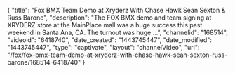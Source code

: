 {
    "title": "Fox BMX Team Demo at Xryderz With Chase Hawk Sean Sexton & Russ Barone",
    "description": "The FOX BMX demo and team signing at XRYDERZ store at the MainPlace mall was a huge success this past weekend in Santa Ana, CA. The turnout was huge ...",
    "channelid": "168514",
    "videoid": "6418740",
    "date_created": "1443745447",
    "date_modified": "1443745447",
    "type": "captivate",
    "layout": "channelVideo",
    "url": "\/fox\/fox-bmx-team-demo-at-xryderz-with-chase-hawk-sean-sexton-russ-barone\/168514-6418740"
}